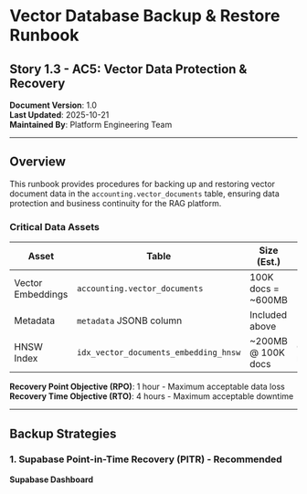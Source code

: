 # Vector Database Backup & Restore Runbook
## Story 1.3 - AC5: Vector Data Protection & Recovery

**Document Version**: 1.0  
**Last Updated**: 2025-10-21  
**Maintained By**: Platform Engineering Team

---

## Overview

This runbook provides procedures for backing up and restoring vector document data in the `accounting.vector_documents` table, ensuring data protection and business continuity for the RAG platform.

### Critical Data Assets

| Asset | Table | Size (Est.) | RPO | RTO |
|-------|-------|-------------|-----|-----|
| Vector Embeddings | `accounting.vector_documents` | 100K docs = ~600MB | 1 hour | 4 hours |
| Metadata | `metadata` JSONB column | Included above | 1 hour | 4 hours |
| HNSW Index | `idx_vector_documents_embedding_hnsw` | ~200MB @ 100K docs | Can rebuild | 2 hours |

**Recovery Point Objective (RPO)**: 1 hour - Maximum acceptable data loss  
**Recovery Time Objective (RTO)**: 4 hours - Maximum acceptable downtime

---

## Backup Strategies

### 1. Supabase Point-in-Time Recovery (PITR) - **Recommended**

**Supabase Dashboard**
